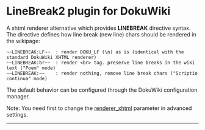 # LineBreak2 plugin for DokuWiki

A xhtml renderer alternative which provides **LINEBREAK** directive syntax. 
The directive defines how line break (new line) chars should be rendered in the wikipage:

    ~~LINEBREAK:LF~~  : render DOKU_LF (\n) as is (identical with the standard DokuWiki XHTML renderer)
    ~~LINEBREAK:br~~  : render <br> tag. preserve line breaks in the wiki text ("Poem" mode)
    ~~LINEBREAK:~~    : render nothing, remove line break chars ("Scriptio continua" mode)

The default behavior can be configured through the DokuWiki configuration manager.

Note: You need first to change the [renderer_xhtml](https://www.dokuwiki.org/config:renderer_xhtml) parameter in advanced settings.


----

